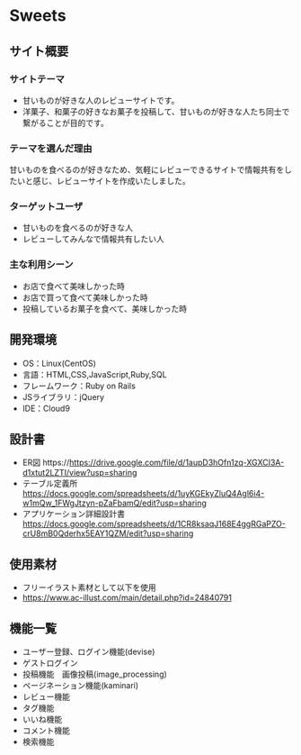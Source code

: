 # Sweets

## サイト概要
### サイトテーマ
- 甘いものが好きな人のレビューサイトです。
- 洋菓子、和菓子の好きなお菓子を投稿して、甘いものが好きな人たち同士で繋がることが目的です。

### テーマを選んだ理由
甘いものを食べるのが好きなため、気軽にレビューできるサイトで情報共有をしたいと感じ、レビューサイトを作成いたしました。

### ターゲットユーザ
- 甘いものを食べるのが好きな人
- レビューしてみんなで情報共有したい人

### 主な利用シーン
- お店で食べて美味しかった時
- お店で買って食べて美味しかった時
- 投稿しているお菓子を食べて、美味しかった時

## 開発環境
- OS：Linux(CentOS)
- 言語：HTML,CSS,JavaScript,Ruby,SQL
- フレームワーク：Ruby on Rails
- JSライブラリ：jQuery
- IDE：Cloud9

## 設計書
- ER図 https://https://drive.google.com/file/d/1aupD3hOfn1zq-XGXCI3A-d1xtut2LZTI/view?usp=sharing
- テーブル定義所 https://docs.google.com/spreadsheets/d/1uyKGEkyZluQ4Agl6i4-w1mQw_1FWgJtzyn-pZaFbamQ/edit?usp=sharing
- アプリケーション詳細設計書 https://docs.google.com/spreadsheets/d/1CR8ksaqJ168E4ggRGaPZO-crU8mB0Qderhx5EAY1QZM/edit?usp=sharing

## 使用素材
- フリーイラスト素材として以下を使用
- https://www.ac-illust.com/main/detail.php?id=24840791

## 機能一覧
- ユーザー登録、ログイン機能(devise)
- ゲストログイン
- 投稿機能　画像投稿(image_processing)
- ページネーション機能(kaminari)
- レビュー機能
- タグ機能
- いいね機能
- コメント機能
- 検索機能
